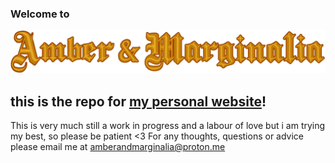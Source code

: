 ### Welcome to
![header](/assets/header.png)

this is the repo for [my personal website](https://amberandmarginalia.github.io)!
---
This is very much still a work in progress and a labour of love but i am trying my best, so please be patient <3
For any thoughts, questions or advice please email me at amberandmarginalia@proton.me
